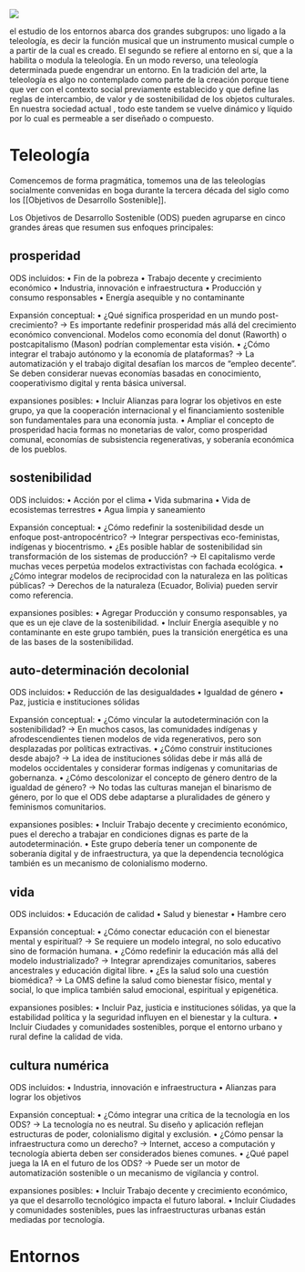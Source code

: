 
![](https://i.imgur.com/LOSFYJU.png)


el estudio de los entornos abarca dos grandes subgrupos: uno ligado a la teleología, es decir la función musical que un instrumento musical cumple o a partir de la cual es creado. 
El segundo se refiere al entorno en sí, que a la habilita o modula la teleología. En un modo reverso, una teleología determinada puede engendrar un entorno. En la tradición del arte, la teleología es algo no contemplado como parte de la creación porque tiene que ver con el contexto social previamente establecido y que define las reglas de intercambio, de valor y de sostenibilidad de los objetos culturales. En nuestra sociedad actual , todo este tandem se vuelve dinámico y líquido por lo cual es permeable a ser diseñado o compuesto. 

#  Teleología

Comencemos de forma pragmática, tomemos una de las teleologías socialmente convenidas en boga durante la tercera década del siglo como los [[Objetivos de Desarrollo Sostenible]]. 

Los Objetivos de Desarrollo Sostenible (ODS) pueden agruparse en cinco grandes áreas que resumen sus enfoques principales:


## prosperidad
ODS incluidos:
	•	Fin de la pobreza
	•	Trabajo decente y crecimiento económico
	•	Industria, innovación e infraestructura
	•	Producción y consumo responsables
	•	Energía asequible y no contaminante

Expansión conceptual:
	•	¿Qué significa prosperidad en un mundo post-crecimiento? → Es importante redefinir prosperidad más allá del crecimiento económico convencional. Modelos como economía del donut (Raworth) o postcapitalismo (Mason) podrían complementar esta visión.
	•	¿Cómo integrar el trabajo autónomo y la economía de plataformas? → La automatización y el trabajo digital desafían los marcos de “empleo decente”. Se deben considerar nuevas economías basadas en conocimiento, cooperativismo digital y renta básica universal.

expansiones posibles:
	•	Incluir Alianzas para lograr los objetivos en este grupo, ya que la cooperación internacional y el financiamiento sostenible son fundamentales para una economía justa.
	•	Ampliar el concepto de prosperidad hacia formas no monetarias de valor, como prosperidad comunal, economías de subsistencia regenerativas, y soberanía económica de los pueblos.
## sostenibilidad

ODS incluidos:
	•	Acción por el clima
	•	Vida submarina
	•	Vida de ecosistemas terrestres
	•	Agua limpia y saneamiento

Expansión conceptual:
	•	¿Cómo redefinir la sostenibilidad desde un enfoque post-antropocéntrico? → Integrar perspectivas eco-feministas, indígenas y biocentrismo.
	•	¿Es posible hablar de sostenibilidad sin transformación de los sistemas de producción? → El capitalismo verde muchas veces perpetúa modelos extractivistas con fachada ecológica.
	•	¿Cómo integrar modelos de reciprocidad con la naturaleza en las políticas públicas? → Derechos de la naturaleza (Ecuador, Bolivia) pueden servir como referencia.

expansiones posibles:
	•	Agregar Producción y consumo responsables, ya que es un eje clave de la sostenibilidad.
	•	Incluir Energía asequible y no contaminante en este grupo también, pues la transición energética es una de las bases de la sostenibilidad.
## auto-determinación decolonial
ODS incluidos:
	•	Reducción de las desigualdades
	•	Igualdad de género
	•	Paz, justicia e instituciones sólidas

Expansión conceptual:
	•	¿Cómo vincular la autodeterminación con la sostenibilidad? → En muchos casos, las comunidades indígenas y afrodescendientes tienen modelos de vida regenerativos, pero son desplazadas por políticas extractivas.
	•	¿Cómo construir instituciones desde abajo? → La idea de instituciones sólidas debe ir más allá de modelos occidentales y considerar formas indígenas y comunitarias de gobernanza.
	•	¿Cómo descolonizar el concepto de género dentro de la igualdad de género? → No todas las culturas manejan el binarismo de género, por lo que el ODS debe adaptarse a pluralidades de género y feminismos comunitarios.

expansiones posibles:
	•	Incluir Trabajo decente y crecimiento económico, pues el derecho a trabajar en condiciones dignas es parte de la autodeterminación.
	•	Este grupo debería tener un componente de soberanía digital y de infraestructura, ya que la dependencia tecnológica también es un mecanismo de colonialismo moderno.
## vida
ODS incluidos:
	•	Educación de calidad
	•	Salud y bienestar
	•	Hambre cero

Expansión conceptual:
	•	¿Cómo conectar educación con el bienestar mental y espiritual? → Se requiere un modelo integral, no solo educativo sino de formación humana.
	•	¿Cómo redefinir la educación más allá del modelo industrializado? → Integrar aprendizajes comunitarios, saberes ancestrales y educación digital libre.
	•	¿Es la salud solo una cuestión biomédica? → La OMS define la salud como bienestar físico, mental y social, lo que implica también salud emocional, espiritual y epigenética.

expansiones posibles:
	•	Incluir Paz, justicia e instituciones sólidas, ya que la estabilidad política y la seguridad influyen en el bienestar y la cultura.
	•	Incluir Ciudades y comunidades sostenibles, porque el entorno urbano y rural define la calidad de vida.
## cultura numérica

ODS incluidos:
	•	Industria, innovación e infraestructura
	•	Alianzas para lograr los objetivos

Expansión conceptual:
	•	¿Cómo integrar una crítica de la tecnología en los ODS? → La tecnología no es neutral. Su diseño y aplicación reflejan estructuras de poder, colonialismo digital y exclusión.
	•	¿Cómo pensar la infraestructura como un derecho? → Internet, acceso a computación y tecnología abierta deben ser considerados bienes comunes.
	•	¿Qué papel juega la IA en el futuro de los ODS? → Puede ser un motor de automatización sostenible o un mecanismo de vigilancia y control.

expansiones posibles: 
	•	Incluir Trabajo decente y crecimiento económico, ya que el desarrollo tecnológico impacta el futuro laboral.
	•	Incluir Ciudades y comunidades sostenibles, pues las infraestructuras urbanas están mediadas por tecnología.



# Entornos
